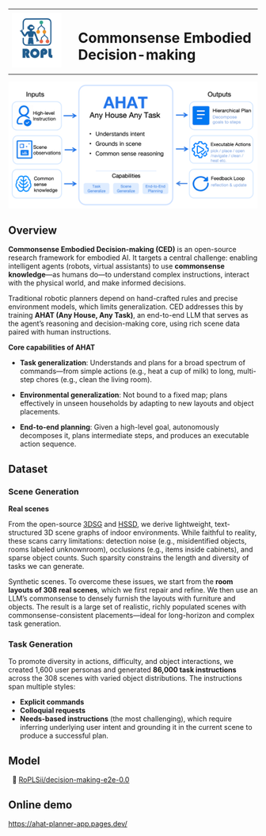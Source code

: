 <table>
  <tr>
    <td width="120" valign="middle">
      <img src="assets/ropl.png" alt="Logo" width="100">
    </td>
    <td valign="middle">
      <h1>Commonsense Embodied Decision-making</h1>
    </td>
  </tr>
</table>


<div align="center">
<img src="assets/ahat.png" width="800"/>
</div>

## Overview 
**Commonsense Embodied Decision-making (CED)** is an open-source research framework for embodied AI. It targets a central challenge: enabling intelligent agents (robots, virtual assistants) to use **commonsense knowledge**—as humans do—to understand complex instructions, interact with the physical world, and make informed decisions.

Traditional robotic planners depend on hand-crafted rules and precise environment models, which limits generalization. CED addresses this by training **AHAT (Any House, Any Task)**, an end-to-end LLM that serves as the agent’s reasoning and decision-making core, using rich scene data paired with human instructions.

**Core capabilities of AHAT**

- **Task generalization**: Understands and plans for a broad spectrum of commands—from simple actions (e.g., heat a cup of milk) to long, multi-step chores (e.g., clean the living room).

- **Environmental generalization**: Not bound to a fixed map; plans effectively in unseen households by adapting to new layouts and object placements.

- **End-to-end planning**: Given a high-level goal, autonomously decomposes it, plans intermediate steps, and produces an executable action sequence.


## Dataset

### Scene Generation
**Real scenes**

From the open-source  [3DSG](https://3dscenegraph.stanford.edu/database.html) and [HSSD](https://3dlg-hcvc.github.io/hssd/), we derive lightweight, text-structured 3D scene graphs of indoor environments. While faithful to reality, these scans carry limitations: detection noise (e.g., misidentified objects, rooms labeled unknownroom), occlusions (e.g., items inside cabinets), and sparse object counts. Such sparsity constrains the length and diversity of tasks we can generate.

Synthetic scenes.
To overcome these issues, we start from the **room layouts of 308 real scenes**, which we first repair and refine. We then use an LLM’s commonsense to densely furnish the layouts with furniture and objects. The result is a large set of realistic, richly populated scenes with commonsense-consistent placements—ideal for long-horizon and complex task generation.
        

### Task Generation

To promote diversity in actions, difficulty, and object interactions, we created 1,600 user personas and generated **86,000 task instructions** across the 308 scenes with varied object distributions. The instructions span multiple styles:

- **Explicit commands**
- **Colloquial requests**
- **Needs-based instructions** (the most challenging), which require inferring underlying user intent and grounding it in the current scene to produce a successful plan.

## Model
<p>
&nbsp;&nbsp;🤗 <a href="https://huggingface.co/RoPLSii/decision-making-e2e-0.0" target="_blank">RoPLSii/decision-making-e2e-0.0</a>&nbsp;&nbsp;
</p>


## Online demo
https://ahat-planner-app.pages.dev/
